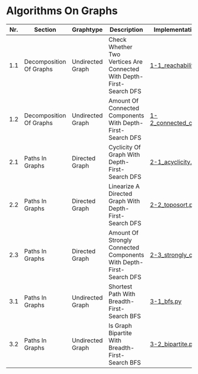 # **Algorithms On Graphs** 

| Nr. | Section | Graphtype | Description | Implementation In Python |
| --- | --- | --- | --- | --- |
| 1.1 | Decomposition Of Graphs | Undirected Graph | Check Whether Two Vertices Are Connected With Depth-First-Search DFS | [1-1_reachability.py](1-1_reachability.py) |
| 1.2 | Decomposition Of Graphs | Undirected Graph | Amount Of Connected Components With Depth-First-Search DFS | [1-2_connected_components.py](1-2_connected_components.py) |
| 2.1 | Paths In Graphs | Directed Graph | Cyclicity Of Graph With Depth-First-Search DFS | [2-1_acyclicity.py](2-1_acyclicity.py) |
| 2.2 | Paths In Graphs | Directed Graph | Linearize A Directed Graph With Depth-First-Search DFS| [2-2_toposort.py](2-2_toposort.py) |
| 2.3 | Paths In Graphs | Directed Graph | Amount Of Strongly Connected Components With Depth-First-Search DFS | [2-3_strongly_connected.py](2-3_strongly_connected.py) |
| 3.1 | Paths In Graphs | Undirected Graph | Shortest Path With Breadth-First-Search BFS | [3-1_bfs.py](3-1_bfs.py) |
| 3.2 | Paths In Graphs | Undirected Graph | Is Graph Bipartite With Breadth-First-Search BFS | [3-2_bipartite.py](3-2_bipartite.py) |
